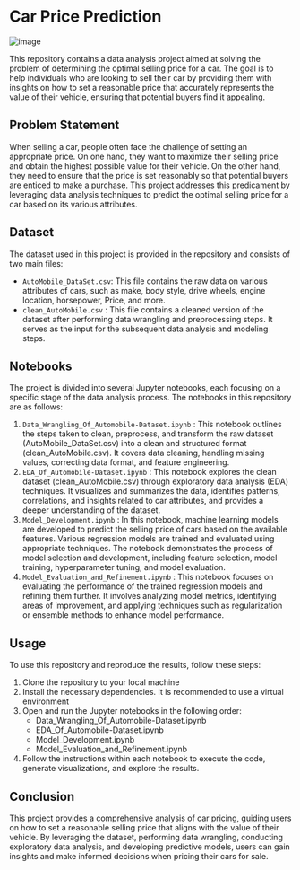 # Car Price Prediction
![image](https://github.com/khaledtarek99/Car_Price_Predictor/assets/53887110/5bb99302-790b-4f6e-a671-1c744ffa9aaa)

This repository contains a data analysis project aimed at solving the problem of determining the optimal selling price for a car. The goal is to help individuals who are looking to sell their car by providing them with insights on how to set a reasonable price that accurately represents the value of their vehicle, ensuring that potential buyers find it appealing.
## Problem Statement
When selling a car, people often face the challenge of setting an appropriate price. On one hand, they want to maximize their selling price and obtain the highest possible value for their vehicle. On the other hand, they need to ensure that the price is set reasonably so that potential buyers are enticed to make a purchase. This project addresses this predicament by leveraging data analysis techniques to predict the optimal selling price for a car based on its various attributes.
## Dataset
The dataset used in this project is provided in the repository and consists of two main files:
* ` AutoMobile_DataSet.csv `: This file contains the raw data on various attributes of cars, such as make, body style, drive wheels, engine location, horsepower, Price, and more.
* ` clean_AutoMobile.csv ` : This file contains a cleaned version of the dataset after performing data wrangling and preprocessing steps. It serves as the input for the subsequent data analysis and modeling steps.
## Notebooks
The project is divided into several Jupyter notebooks, each focusing on a specific stage of the data analysis process. The notebooks in this repository are as follows:
1. ` Data_Wrangling_Of_Automobile-Dataset.ipynb ` : This notebook outlines the steps taken to clean, preprocess, and transform the raw dataset (AutoMobile_DataSet.csv) into a clean and structured format (clean_AutoMobile.csv). It covers data cleaning, handling missing values, correcting data format, and feature engineering.
2. ` EDA_Of_Automobile-Dataset.ipynb ` : This notebook explores the clean dataset (clean_AutoMobile.csv) through exploratory data analysis (EDA) techniques. It visualizes and summarizes the data, identifies patterns, correlations, and insights related to car attributes, and provides a deeper understanding of the dataset.
3. ` Model_Development.ipynb ` : In this notebook, machine learning models are developed to predict the selling price of cars based on the available features. Various regression models are trained and evaluated using appropriate techniques. The notebook demonstrates the process of model selection and development, including feature selection, model training, hyperparameter tuning, and model evaluation.
4. ` Model_Evaluation_and_Refinement.ipynb ` : This notebook focuses on evaluating the performance of the trained regression models and refining them further. It involves analyzing model metrics, identifying areas of improvement, and applying techniques such as regularization or ensemble methods to enhance model performance.
## Usage
To use this repository and reproduce the results, follow these steps: <br />
1. Clone the repository to your local machine
2. Install the necessary dependencies. It is recommended to use a virtual environment
3. Open and run the Jupyter notebooks in the following order:
   * Data_Wrangling_Of_Automobile-Dataset.ipynb
   * EDA_Of_Automobile-Dataset.ipynb
   * Model_Development.ipynb
   * Model_Evaluation_and_Refinement.ipynb
4. Follow the instructions within each notebook to execute the code, generate visualizations, and explore the results.
## Conclusion
This project provides a comprehensive analysis of car pricing, guiding users on how to set a reasonable selling price that aligns with the value of their vehicle. By leveraging the dataset, performing data wrangling, conducting exploratory data analysis, and developing predictive models, users can gain insights and make informed decisions when pricing their cars for sale.
